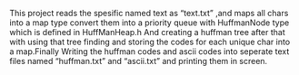 This project reads the spesific named text as 
“text.txt” ,and maps all chars into a map type convert them 
into a priority queue with HuffmanNode type which is defined 
in HuffManHeap.h And creating a huffman tree after that with using 
that tree finding and storing the codes for each unique char into a
map.Finally Writing the huffman codes and ascii codes into seperate
text files named “huffman.txt” and “ascii.txt” and printing them in
screen.
